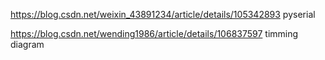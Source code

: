 https://blog.csdn.net/weixin_43891234/article/details/105342893 pyserial

https://blog.csdn.net/wending1986/article/details/106837597 timming diagram
